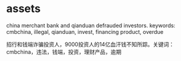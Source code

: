 # assets
china merchant bank and qianduan defrauded investors. keywords: cmbchina, illegal, qianduan, invest, financing product, overdue

招行和钱端诈骗投资人，9000投资人的14亿血汗钱不知所踪。关键词：cmbchina，违法，钱端，投资，理财产品，逾期
